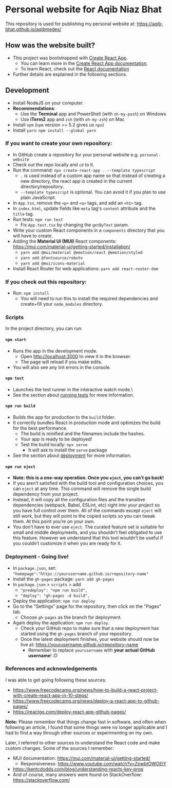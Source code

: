 # Personal website for Aqib Niaz Bhat
This repository is used for publishing my personal website at: https://aqib-bhat.github.io/aqibmedes/

## How was the website built?
- This project was bootstrapped with [Create React App](https://github.com/facebook/create-react-app).
  - You can learn more in the [Create React App documentation](https://facebook.github.io/create-react-app/docs/getting-started).
  - To learn React, check out the [React documentation](https://reactjs.org/)
- Further details are explained in the following sections.

## Development

- Install NodeJS on your computer.
- **Recommendations**:
  - Use the **Terminal** app and PowerShell (with `oh-my-posh`) on Windows
  - Use **iTerm2** app and `zsh` (with `oh-my-zsh`) on Mac
- Install `npm` (`npm` version >= 5.2 gives us `npx`)
- Install `yarn`: `npm install --global yarn`

### If you want to create your own repository:
  - In GitHub create a repository for your personal website e.g. `personal-website`
  - Check out the repo locally and `cd` to it.
  - Run the command: `npx create-react-app . --template typescript`
    - `.` is used instead of a custom app name so that instead of creating a new directory, the react app is created in the current directory/repository.
    - `--template typescript` is optional. You can avoid it if you plan to use plain JavaScript.
- In `App.tsx`, remove the `<p>` and `<a>` tags, and add an `<h1>` tag.
- In `index.html`, update fields like `meta` tag's `content` attribute and the `title` tag.
- Run tests: `npm run test`
  - Fix `App.test.tsx` by changing the `getByText` param.
- Write your custom React components in a `components` directory that you will have to create.
- Adding the **Material UI (MUI)** React components: https://mui.com/material-ui/getting-started/installation/
  - `yarn add @mui/material @emotion/react @emotion/styled`
  - `yarn add @fontsource/roboto`
  - `yarn add @mui/icons-material`
- Install React Router for web applications: `yarn add react-router-dom` 

### If you check out this repository:
- Run: `npm install`
  - You will need to run this to install the required dependencies and create+fill your `node_modules` directory.

### Scripts

In the project directory, you can run:

#### `npm start`

- Runs the app in the development mode.
  - Open [http://localhost:3000](http://localhost:3000) to view it in the browser.
  - The page will reload if you make edits.
- You will also see any lint errors in the console.

#### `npm test`

- Launches the test runner in the interactive watch mode.\
- See the section about [running tests](https://facebook.github.io/create-react-app/docs/running-tests) for more information.

#### `npm run build`

- Builds the app for production to the `build` folder.
- It correctly bundles React in production mode and optimizes the build for the best performance.
  - The build is minified and the filenames include the hashes.
  - Your app is ready to be deployed!
  - Test the build locally: `npx serve`
    - It will ask to install the `serve` package
- See the section about [deployment](https://facebook.github.io/create-react-app/docs/deployment) for more information.

#### `npm run eject`

- **Note: this is a one-way operation. Once you `eject`, you can’t go back!**
- If you aren’t satisfied with the build tool and configuration choices, you can `eject` at any time. This command will remove the single build dependency from your project.
- Instead, it will copy all the configuration files and the transitive dependencies (webpack, Babel, ESLint, etc) right into your project so you have full control over them. All of the commands except `eject` will still work, but they will point to the copied scripts so you can tweak them. At this point you’re on your own.
- You don’t have to ever use `eject`. The curated feature set is suitable for small and middle deployments, and you shouldn’t feel obligated to use this feature. However we understand that this tool wouldn’t be useful if you couldn’t customize it when you are ready for it.

### Deployment - Going live!

- In `package.json`, set: `"homepage":"https://yourusername.github.io/repository-name"`
- Install the `gh-pages` package: `yarn add gh-pages`
- In `package.json` > `scripts` > add
  - `"predeploy": "npm run build",`
  - `"deploy": "gh-pages -d build",`
- Deploy the application: `npm run deploy`
- Go to the "Settings" page for the repository, then click on the "Pages" tab.
  - Choose `gh-pages` as the branch for deployment.
- Again deploy the application: `npm run deploy`.
  - Check your GitHub repo to make sure that a new deployment has started using the `gh-pages` branch of your repository.
  - Once the latest deployment finishes, your website should now be live at: https://yourusername.github.io/repository-name
    - Remember to replace `yourusername` with **your actual GitHub username**! :D
 
### References and acknowledgements
 
I was able to get going following these sources:
- https://www.freecodecamp.org/news/how-to-build-a-react-project-with-create-react-app-in-10-steps/
- https://www.freecodecamp.org/news/deploy-a-react-app-to-github-pages/
- https://reactgo.com/deploy-react-app-github-pages/

**Note:** Please remember that things change fast in software, and often when following an article, I found that some things were no longer applicable and I had to find a way through other sources or experimenting on my own.

Later, I referred to other sources to understand the React code and make custom changes. Some of the sources I remember:
- MUI documentation: https://mui.com/material-ui/getting-started/
  - Responsiveness: https://www.youtube.com/watch?v=ZowbtOWOElY
- https://kentcdodds.com/blog/understanding-reacts-key-prop
- And of course, many answers were found on StackOverflow: https://stackoverflow.com/
